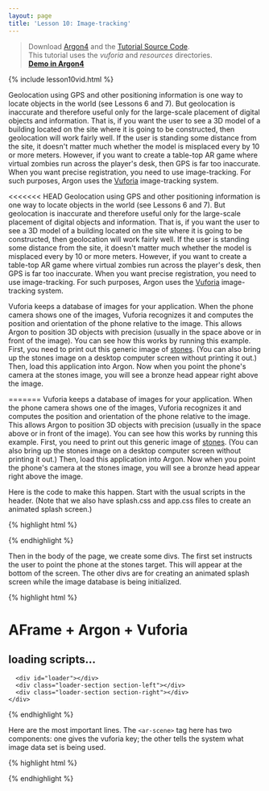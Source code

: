 ```yaml
---
layout: page
title: 'Lesson 10: Image-tracking'
---
```

> Download [Argon4](http://argonjs.io/argon-app) and the [Tutorial Source Code](https://github.com/argonjs/design-aids/tree/gh-pages/code). <br> This tutorial uses the *vuforia* and *resources* directories.<br> **[Demo in Argon4](https://rawgit.com/argonjs/design-tools/gh-pages/code/vuforia/index.html)**

{% include lesson10vid.html %}

Geolocation using GPS and other positioning information is one way to locate objects in the world (see Lessons 6 and 7). But geolocation is inaccurate and therefore useful only for the large-scale placement of digital objects and information. That is, if you want the user to see a 3D model of a building located on the site where it is going to be constructed, then geolocation will work fairly well. If the user is standing some distance from the site, it doesn't matter much whether the model is misplaced every by 10 or more meters. However, if you want to create a table-top AR game where virtual zombies run across the player's desk, then GPS is far too inaccurate. When you want precise registration, you need to use image-tracking. For such purposes, Argon uses the [Vuforia](http://www.vuforia.com) image-tracking system. 

<<<<<<< HEAD
Geolocation using GPS and other positioning information is one way to locate objects in the world (see Lessons 6 and 7). But geolocation is inaccurate and therefore useful only for the large-scale placement of digital objects and information. That is, if you want the user to see a 3D model of a building located on the site where it is going to be constructed, then geolocation will work fairly well. If the user is standing some distance from the site, it doesn't matter much whether the model is misplaced every by 10 or more meters. However, if you want to create a table-top AR game where virtual zombies run across the player's desk, then GPS is far too inaccurate. When you want precise registration, you need to use image-tracking. For such purposes, Argon uses the [Vuforia](http://www.vuforia.com) image-tracking system. 

Vuforia keeps a database of images for your application. When the phone camera shows one of the images, Vuforia recognizes it and computes the position and orientation of the phone relative to the image. This allows Argon to position 3D objects with precision (usually in the space above or in front of the image). You can see how this works by running this example. First, you need to print out this generic image of [stones](https://developer.vuforia.com/sites/default/files/sample-apps/targets/stones.pdf). (You can also bring up the stones image on a desktop computer screen without printing it out.) Then, load this application into Argon. Now when you point the phone's camera at the stones image, you will see a bronze head appear right above the image. 

=======
Vuforia keeps a database of images for your application. When the phone camera shows one of the images, Vuforia recognizes it and computes the position and orientation of the phone relative to the image. This allows Argon to position 3D objects with precision (usually in the space above or in front of the image). You can see how this works by running this example. First, you need to print out this generic image of [stones](https://developer.vuforia.com/sites/default/files/sample-apps/targets/stones.pdf). (You can also bring up the stones image on a desktop computer screen without printing it out.) Then, load this application into Argon. Now when you point the phone's camera at the stones image, you will see a bronze head appear right above the image. 

Here is the code to make this happen. Start with the usual scripts in the header. (Note that we also have splash.css and app.css files to create an animated splash screen.)

{% highlight html %}

<html>
  <head>
    <title>Vuforia, with Argon + A-Frame</title>
    <meta name="description" content="Vuforia, with Argon + A-Frame">
    <link rel="stylesheet" type="text/css" href="../resources/splash.css">
    <link rel="stylesheet" type="text/css" href="app.css">
    <script src="https://aframe.io/releases/0.5.0/aframe.min.js"></script>
    <script src="https://rawgit.com/argonjs/argon/develop/dist/argon.js"></script>
    <script src="https://rawgit.com/argonjs/argon-aframe/master/dist/argon-aframe.js"></script>
    <script src="https://samples-develop.argonjs.io/resources/lib/CSS3DArgonRenderer.js"></script>
    <script src="https://samples-develop.argonjs.io/resources/lib/CSS3DArgonHUD.js"></script>
    <script src="../resources/js/aframe-look-at-component.js"></script>
  </head>
  {% endhighlight %}
  
Then in the body of the page, we create some divs. The first set instructs the user to point the phone at the stones target. This will appear at the bottom of the screen. The other divs are for creating an animated splash screen while the image database is being initialized. 
  
  {% highlight html %}

  <body>
    <div hidden>
      <div id="lookattarget" class="bottomScreen">Look at the "stones" target ...</div>
    </div>  
    <div id="loader-wrapper">
      <div class="splashtext">
        <h1>AFrame + Argon + Vuforia</h1>
        <h2 id="status">loading scripts...</h2>
      </div>

      <div id="loader"></div>
      <div class="loader-section section-left"></div>
      <div class="loader-section section-right"></div>
    </div>
{% endhighlight %}

  Here are the most important lines. The `<ar-scene>` tag here has two components: one gives the vuforia key; the other tells the system what image data set is being used. 
  
  {% highlight html %}
    <ar-scene vuforiakey="#vuforiakey"
              vuforiadataset__stonesandchips="src:url(../resources/datasets/StonesAndChips.xml);">
      <a-assets>
        <a-asset-item id="vuforiakey" src="key.txt"></a-asset-item>
      </a-assets>
      <!-- attach to stones target. x/y in the plane, z up -->
      <ar-frame id="frame" trackvisibility="true" visible="false" parent="vuforia.stonesandchips.stones" position="0 0 0" rotation="0 0 0">
       <a-entity scale="0.1 0.1 0.1">
      <a-sphere position="0 1.25 -1" radius="1.25" color="#EF2D5E"></a-sphere>
       </a-entity>
      </ar-frame>      
    </ar-scene>
    <script src="app.js"></script>
  </body>

{% endhighlight %}

